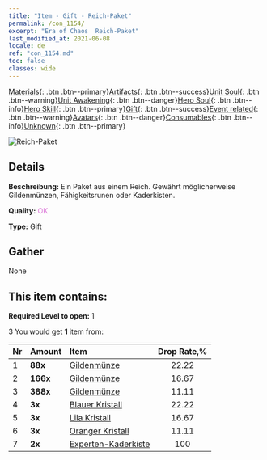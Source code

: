 ```yaml
---
title: "Item - Gift - Reich-Paket"
permalink: /con_1154/
excerpt: "Era of Chaos  Reich-Paket"
last_modified_at: 2021-06-08
locale: de
ref: "con_1154.md"
toc: false
classes: wide
---
```

 [Materials](/ItemsDE/){: .btn .btn--primary}[Artifacts](/ItemsDE/Artifacts/){: .btn .btn--success}[Unit Soul](/ItemsDE/UnitSoul/){: .btn .btn--warning}[Unit Awakening](/ItemsDE/UnitAwakening/){: .btn .btn--danger}[Hero Soul](/ItemsDE/HeroSoul/){: .btn .btn--info}[Hero Skill](/ItemsDE/HeroSkill/){: .btn .btn--primary}[Gift](/ItemsDE/Gift/){: .btn .btn--success}[Event related](/ItemsDE/Events/){: .btn .btn--warning}[Avatars](/ItemsDE/Avatars/){: .btn .btn--danger}[Consumables](/ItemsDE/Consumables/){: .btn .btn--info}[Unknown](/ItemsDE/Unknown/){: .btn .btn--primary}

 ![Reich-Paket](/images/t/i_907004.png)

## Details
 **Beschreibung:** Ein Paket aus einem Reich. Gewährt möglicherweise Gildenmünzen, Fähigkeitsrunen oder Kaderkisten.

 **Quality:** <span style="color: #DA70D6">OK</span>

 **Type:** Gift

## Gather

  None

## This item contains:

 **Required Level to open:** 1

 3 You would get **1** item  from:

  | Nr | Amount |     Item    | Drop Rate,% |
  |:---|:-------|:------------|:---------:|
  | 1 |  **88x** | [Gildenmünze](/ItemsDE/con_896/) | 22.22 | 
  | 2 |  **166x** | [Gildenmünze](/ItemsDE/con_896/) | 16.67 | 
  | 3 |  **388x** | [Gildenmünze](/ItemsDE/con_896/) | 11.11 | 
  | 4 |  **3x** | [Blauer Kristall](/ItemsDE/con_716/) | 22.22 | 
  | 5 |  **3x** | [Lila Kristall](/ItemsDE/con_720/) | 16.67 | 
  | 6 |  **3x** | [Oranger Kristall](/ItemsDE/con_730/) | 11.11 | 
  | 7 |  **2x** | [Experten-Kaderkiste](/ItemsDE/con_776/) | 100 | 
